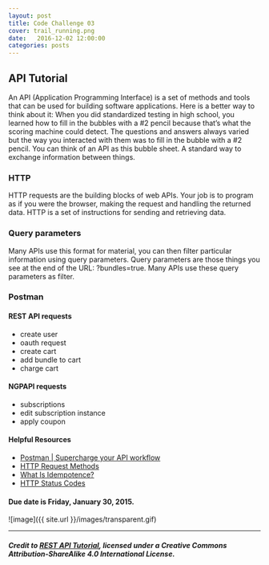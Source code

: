 ```yaml
---
layout: post
title: Code Challenge 03
cover: trail_running.png
date:   2016-12-02 12:00:00
categories: posts
---
```


## API Tutorial

An API (Application Programming Interface) is a set of methods and tools that can be used for building software applications.
Here is a better way to think about it: When you did standardized testing in high school, you learned how to fill in the bubbles with a #2 pencil because that’s what the scoring machine could detect. The questions and answers always varied but the way you interacted with them was to fill in the bubble with a #2 pencil. You can think of an API as this bubble sheet. A standard way to exchange information between things.

### HTTP

HTTP requests are the building blocks of web APIs. Your job is to program as if you were the browser, making the request and handling the returned data. HTTP is a set of instructions for sending and retrieving data.

### Query parameters

Many APIs use this format for material, you can then filter particular information using query parameters. Query parameters are those things you see at the end of the URL: ?bundles=true. Many APIs use these query parameters as filter.

### Postman

#### REST API requests

* create user
* oauth request
* create cart
* add bundle to cart
* charge cart

#### NGPAPI requests

* subscriptions
* edit subscription instance
* apply coupon

#### Helpful Resources

* [Postman | Supercharge your API workflow](https://www.getpostman.com/)
* [HTTP Request Methods](https://www.w3.org/Protocols/rfc2616/rfc2616-sec9.html)
* [What Is Idempotence?](http://www.restapitutorial.com/lessons/idempotency.html)
* [HTTP Status Codes](http://www.restapitutorial.com/httpstatuscodes.html)

#### Due date is Friday, January 30, 2015.

![image]({{ site.url }}/images/transparent.gif)

* * *

##### _Credit to [REST API Tutorial](RestApiTutorial.com), licensed under a Creative Commons Attribution-ShareAlike 4.0 International License._
